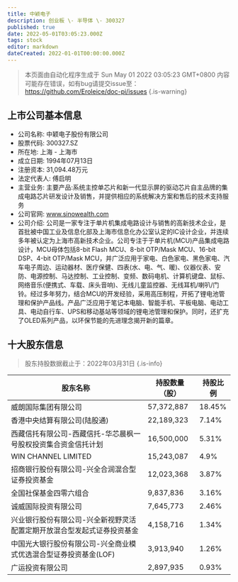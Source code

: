 ```yaml
---
title: 中颖电子
description: 创业板 \- 半导体 \- 300327
published: true
date: 2022-05-01T03:05:23.000Z
tags: stock
editor: markdown
dateCreated: 2022-01-01T00:00:00.000Z
---
```


> 本页面由自动化程序生成于 Sun May 01 2022 03:05:23 GMT+0800
> 内容可能存在错误，如有bug请提交issue至：https://github.com/Eroleice/doc-pi/issues
{.is-warning}

## 上市公司基本信息
- 公司名称: 中颖电子股份有限公司
- 股票代码: 300327.SZ
- 所在地: 上海 - 上海市
- 成立日期: 1994年07月13日
- 注册资本: 31,094.48万元
- 法定代表人: 傅启明
- 主营业务: 主要产品:系统主控单芯片和新一代显示屏的驱动芯片自主品牌的集成电路芯片研发设计及销售，并提供相应的系统解决方案和售后的技术支持服务
- 公司官网: www.sinowealth.com
- 公司介绍: 公司是一家专注于单片机集成电路设计与销售的高新技术企业，是首批被中国工业及信息化部及上海市信息化办公室认定的IC设计企业，并连续多年被认定为上海市高新技术企业。公司专注于于单片机(MCU)产品集成电路设计，MCU母体包括8-bit Flash MCU、8-bit OTP/Mask MCU、16-bit DSP、4-bit OTP/Mask MCU，并广泛应用于家电、白色家电、黑色家电、汽车电子周边、运动器材、医疗保健、四表(水、电、气、暖)、仪器仪表、安防、电源控制、马达控制、工业控制、变频、数码电机、计算机键盘、鼠标、网络音乐(便携式、车载、床头音响)、无线儿童监控器、无线耳机/喇叭/门铃。经过多年努力，结合MCU的开发经验，采用高压制程，开拓了锂电池管理和保护产品线。产品广泛应用于笔记本电脑、智能手机、平板电脑、电动工具、电动自行车、UPS和移动基站等领域的锂电池管理和保护。同时，还扩充了OLED系列产品，以环保节能的先进理念揭开新的篇章。


## 十大股东信息
> 股东持股数据截止于：2022年03月31日
{.is-info}

| 股东名称 | 持股数量（股） | 持股比例 |
| --- | --- | --- |
| 威朗国际集团有限公司 | 57,372,887 | 18.45% |
| 香港中央结算有限公司(陆股通) | 22,189,323 | 7.14% |
| 西藏信托有限公司-西藏信托-华芯晨枫一号股权投资集合资金信托计划 | 16,500,000 | 5.31% |
| WIN CHANNEL LIMITED | 15,243,087 | 4.9% |
| 招商银行股份有限公司-兴全合润混合型证券投资基金 | 12,023,368 | 3.87% |
| 全国社保基金四零六组合 | 9,837,836 | 3.16% |
| 诚威国际投资有限公司 | 7,645,773 | 2.46% |
| 兴业银行股份有限公司-兴全新视野灵活配置定期开放混合型发起式证券投资基金 | 4,158,716 | 1.34% |
| 中国光大银行股份有限公司-兴全商业模式优选混合型证券投资基金(LOF) | 3,913,940 | 1.26% |
| 广运投资有限公司 | 2,897,935 | 0.93% |




